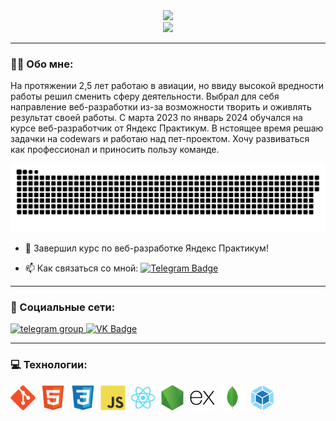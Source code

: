 <div id="header" align="center">

<img src="https://media.giphy.com/media/CrFLL3CnRpw5ddlBMm/giphy.gif?cid=ecf05e47eq8mwvc7lm46494xpezbxtkg1zyyex9qwtbm4twh&ep=v1_gifs_search&rid=giphy.gif&ct=g" width="200"/>

</div>

<div align="center"><img src="https://readme-typing-svg.herokuapp.com?font=Fira+Code&pause=1000&color=000000&background=FFFFFF&center=true&vCenter=true&multiline=true&random=false&width=435&height=60&lines=%D0%9F%D1%80%D0%B8%D0%B2%D0%B5%D1%82%2C+%D0%BC%D0%B5%D0%BD%D1%8F+%D0%B7%D0%BE%D0%B2%D1%83%D1%82+%D0%9D%D0%B8%D0%BA%D0%B8%D1%82%D0%B0!;%D0%AF+%D0%BD%D0%B0%D1%87%D0%B8%D0%BD%D0%B0%D1%8E%D1%89%D0%B8%D0%B9+frontend%D1%80%D0%B0%D0%B7%D1%80%D0%B0%D0%B1%D0%BE%D1%82%D1%87%D0%B8%D0%BA"/></div>

---

### :man_technologist: Обо мне:

На протяжении 2,5 лет работаю в авиации, но ввиду высокой вредности работы решил сменить сферу деятельности. Выбрал для себя направление веб-разработки из-за возможности творить и оживлять результат своей работы. С марта 2023 по январь 2024 обучался на курсе веб-разработчик от Яндекс Практикум. В нстоящее время решаю задачки на codewars и работаю над пет-проектом. Хочу развиваться как профессионал и приносить пользу команде.

<p align="center">
 <img width="600" src="./Snake.svg" alt="snake"/>
</p>

- :seedling: Завершил курс по веб-разработке Яндекс Практикум!
  
- :mailbox: Как связаться со мной: [![Telegram Badge](https://img.shields.io/badge/-potrivaevnikita-blue?style=flat&logo=Telegram&logoColor=white)](https://t.me/npotrivaev)

---

### 🤝 Социальные сети:

  <div id="badges">
    <a href="https://t.me/npotrivaev" target="_blank">
      <img src="https://cdn-icons-png.flaticon.com/512/2111/2111646.png" width="40" height="40" alt="telegram group" />
    </a>
    <a href="https://vk.com/id138078725" target="_blank">
      <img src="https://cdn-icons-png.flaticon.com/512/145/145813.png" width="40" height="40" alt="VK Badge"/>
    </a>
  </div>

---

### 💻 Технологии:

<div>
  <img src="https://github.com/devicons/devicon/blob/master/icons/git/git-original.svg" title="git" alt="git" width="40" height="40"/>&nbsp
  <img src="https://github.com/devicons/devicon/blob/master/icons/html5/html5-original.svg" title="html5" alt="html5" width="40" height="40"/>&nbsp
  <img src="https://github.com/devicons/devicon/blob/master/icons/css3/css3-original.svg" title="css" alt="css" width="40" height="40"/>&nbsp
  <img src="https://github.com/devicons/devicon/blob/master/icons/javascript/javascript-original.svg" title="javascript" alt="javascript" width="40" height="40"/>&nbsp
  <img src="https://github.com/devicons/devicon/blob/master/icons/react/react-original.svg" title="reactjs" alt="reactjs" width="40" height="40"/>&nbsp
  <img src="https://github.com/devicons/devicon/blob/master/icons/nodejs/nodejs-original.svg" title="nodejs" alt="nodejs" width="40" height="40"/>&nbsp
  <img src="https://github.com/devicons/devicon/blob/master/icons/express/express-original.svg" title="express" alt="express" width="40" height="40"/>&nbsp
  <img src="https://github.com/devicons/devicon/blob/master/icons/mongodb/mongodb-original.svg" title="mongodb" alt="mongodb" width="40" height="40"/>&nbsp
  <img src="https://github.com/devicons/devicon/blob/master/icons/webpack/webpack-original.svg" title="webpack" alt="webpack" width="40" height="40"/>&nbsp;
</div>
